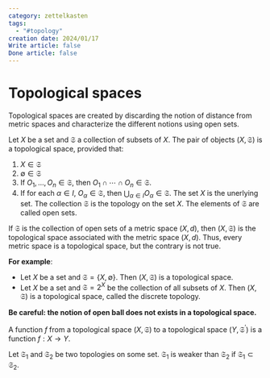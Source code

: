 ```yaml
---
category: zettelkasten
tags:
  - "#topology"
creation date: 2024/01/17
Write article: false
Done article: false
---
```

# Topological spaces

Topological spaces are created by discarding the notion of distance from metric spaces and characterize the different notions using open sets.

Let $X$ be a set and $\mathfrak{S}$ a collection of subsets of $X$. The pair of objects $(X, \mathfrak{S})$ is a topological space, provided that:
1. $X \in \mathfrak{S}$
2. $\emptyset \in \mathfrak{S}$
3. If $O_1, \dots, O_n \in \mathfrak{S}$, then $O_1 \cap \cdots \cap O_n \in \mathfrak{S}$.
4. If for each $\alpha \in I$, $O_\alpha \in \mathfrak{S}$, then $\bigcup_{\alpha \in I} O_\alpha \in \mathfrak{S}$.
The set $X$ is the unerlying set. The collection $\mathfrak{S}$ is the topology on the set $X$. The elements of $\mathfrak{S}$ are called open sets.

If $\mathfrak{S}$ is the collection of open sets of a metric space $(X, d)$, then $(X, \mathfrak{S})$ is the topological space associated with the metric space $(X, d)$. Thus, every metric space is a topological space, but the contrary is not true.

**For example**:
* Let $X$ be a set and $\mathfrak{S} = \{X, \emptyset\}$. Then $(X, \mathfrak{S})$ is a topological space.
* Let $X$ be a set and $\mathfrak{S} = 2^X$ be the collection of all subsets of $X$. Then $(X, \mathfrak{S})$ is a topological space, called the discrete topology.

**Be careful: the notion of open ball does not exists in a topological space.**

A function $f$ from a topological space $(X, \mathfrak{S})$ to a topological space $(Y, \mathfrak{S}^\prime)$ is a function $f: X \rightarrow Y$.

Let $\mathfrak{S}_1$ and $\mathfrak{S}_2$ be two topologies on some set. $\mathfrak{S}_1$ is weaker than $\mathfrak{S}_2$ if $\mathfrak{S}_1 \subset \mathfrak{S}_2$.